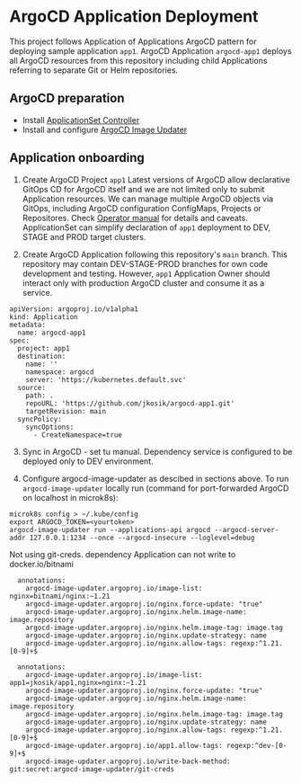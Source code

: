 # ArgoCD Application Deployment
This project follows Application of Applications ArgoCD pattern for deploying sample application `app1`.
ArgoCD Application `argocd-app1` deploys all ArgoCD resources from this repository including child Applications referring to separate Git or Helm repositories.

## ArgoCD preparation
- Install [ApplicationSet Controller](https://argocd-applicationset.readthedocs.io/en/stable/Getting-Started/)
- Install and configure [ArgoCD Image Updater](https://argocd-image-updater.readthedocs.io/en/stable/install/start/)

## Application onboarding
1. Create ArgoCD Project `app1`
Latest versions of ArgoCD allow declarative GitOps CD for ArgoCD itself and we are not limited only to submit Application resources.
We can manage multiple ArgoCD objects via GitOps, including ArgoCD configuration ConfigMaps, Projects or Repositores. Check [Operator manual](https://argo-cd.readthedocs.io/en/latest/operator-manual/declarative-setup/) for details and caveats.
ApplicationSet can simplify declaration of `app1` deployment to DEV, STAGE and PROD target clusters.

2. Create ArgoCD Application following this repository's `main` branch.
This repository may contain DEV-STAGE-PROD branches for own code development and testing. However, `app1` Application Owner should interact only with production ArgoCD cluster and consume it as a service.

```
apiVersion: argoproj.io/v1alpha1
kind: Application
metadata:
  name: argocd-app1
spec:
  project: app1
  destination:
    name: ''
    namespace: argocd
    server: 'https://kubernetes.default.svc'
  source:
    path: .
    repoURL: 'https://github.com/jkosik/argocd-app1.git'
    targetRevision: main
  syncPolicy:
    syncOptions:
      - CreateNamespace=true
```

3. Sync in ArgoCD - set tu manual. Dependency service is configured to be deployed only to DEV environment.

4. Configure argocd-image-updater as descibed in sections above.
To run `argocd-image-updater` locally run (command for port-forwarded ArgoCD on localhost in microk8s):
```
microk8s config > ~/.kube/config
export ARGOCD_TOKEN=<yourtoken>
argocd-image-updater run --applications-api argocd --argocd-server-addr 127.0.0.1:1234 --once --argocd-insecure --loglevel=debug
```

Not using git-creds. dependency Application can not write to docker.io/bitnami
```
  annotations:
    argocd-image-updater.argoproj.io/image-list: nginx=bitnami/nginx:~1.21
    argocd-image-updater.argoproj.io/nginx.force-update: "true"
    argocd-image-updater.argoproj.io/nginx.helm.image-name: image.repository
    argocd-image-updater.argoproj.io/nginx.helm.image-tag: image.tag
    argocd-image-updater.argoproj.io/nginx.update-strategy: name
    argocd-image-updater.argoproj.io/nginx.allow-tags: regexp:^1.21.[0-9]+$
```

```
  annotations:
    argocd-image-updater.argoproj.io/image-list: app1=jkosik/app1,nginx=nginx:~1.21
    argocd-image-updater.argoproj.io/nginx.force-update: "true"
    argocd-image-updater.argoproj.io/nginx.helm.image-name: image.repository
    argocd-image-updater.argoproj.io/nginx.helm.image-tag: image.tag
    argocd-image-updater.argoproj.io/nginx.update-strategy: name
    argocd-image-updater.argoproj.io/nginx.allow-tags: regexp:^1.21.[0-9]+$
    argocd-image-updater.argoproj.io/app1.allow-tags: regexp:^dev-[0-9]+$
    argocd-image-updater.argoproj.io/write-back-method: git:secret:argocd-image-updater/git-creds
```



